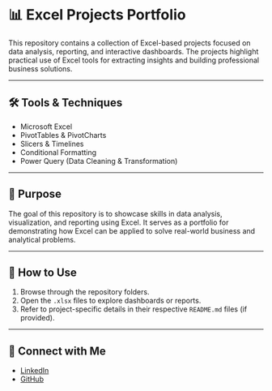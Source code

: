 # 📊 Excel Projects Portfolio

This repository contains a collection of Excel-based projects focused on data analysis, reporting, and interactive dashboards. The projects highlight practical use of Excel tools for extracting insights and building professional business solutions.

---

## 🛠 Tools & Techniques
- Microsoft Excel  
- PivotTables & PivotCharts  
- Slicers & Timelines  
- Conditional Formatting  
- Power Query (Data Cleaning & Transformation)  

---

## 🎯 Purpose
The goal of this repository is to showcase skills in data analysis, visualization, and reporting using Excel. It serves as a portfolio for demonstrating how Excel can be applied to solve real-world business and analytical problems.

---

## 📌 How to Use
1. Browse through the repository folders.  
2. Open the `.xlsx` files to explore dashboards or reports.  
3. Refer to project-specific details in their respective `README.md` files (if provided).  

---

## 🔗 Connect with Me
- [LinkedIn](#)  
- [GitHub](#)  
